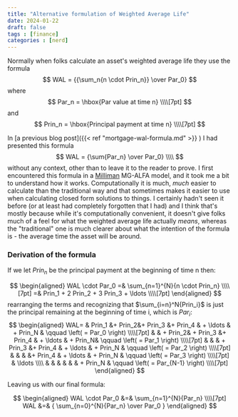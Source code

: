 ```yaml
---
title: "Alternative formulation of Weighted Average Life"
date: 2024-01-22
draft: false
tags : [finance]
categories : [nerd]
---
```

Normally when folks calculate an asset's weighted average life they use the formula
$$
WAL = {{\sum_n{n \cdot Prin_n}} \over Par_0} 
$$
where
$$
Par_n = \hbox{Par value at time n} \\\\[7pt]
$$
and
$$
Prin_n = \hbox{Principal payment at time n} \\\\[7pt]
$$


In [a previous blog post]({{< ref "mortgage-wal-formula.md" >}} ) I had presented this formula 
$$
WAL = {\sum{Par_n} \over Par_0} \\\\
$$
without any context, other than to leave it to the reader to prove. <!--more--> I first encountered this formula in a [Milliman](https://integrate.milliman.com/en/) 
MG-ALFA model, and it took me a bit to understand how it works. Computationally it is much, _much_ easier to calculate than the traditional way and that 
sometimes makes it easier to use when calculating closed form solutions to things. I certainly hadn't seen it before (or at least had completely forgotten 
that I had) and I think that's mostly because while it's computationally convenient, it doesn't give folks much of a feel for what the weighted average life 
actually _means_, whereas the "traditional" one is much clearer about what the intention of the formula is - the average time the asset will be around.

### Derivation of the formula
If we let $Prin_n$ be the principal payment at the beginning of time n then:

$$
\begin{aligned}
WAL \cdot Par_0 =& \sum_{n=1}^{N}{n \cdot Prin_n} \\\\[7pt]
    =& Prin_1 + 2 Prin_2 + 3 Prin_3 + \ldots \\\\[7pt]
\end{aligned}
$$
rearranging the terms and recognizing that $\sum_{i=n}^N{Prin_i}$ is just the principal remaining at the beginning of time i, which is $Par_i$:
$$
\begin{aligned}
WAL= & Prin_1 &+ Prin_2&+ Prin_3 &+ Prin_4 & + \ldots & + Prin_N  & \qquad \left( = Par_0 \right) \\\\[7pt]
    &  & + Prin_2& + Prin_3 &+ Prin_4 & + \ldots & + Prin_N& \qquad \left( = Par_1 \right) \\\\[7pt]
    &  &  & + Prin_3 &+ Prin_4 & + \ldots & + Prin_N & \qquad \left( = Par_2 \right) \\\\[7pt]
    &  &  &   &+ Prin_4 & + \ldots & + Prin_N & \qquad \left( = Par_3 \right) \\\\[7pt]
    & \ldots \\\\
    &  &  &   &  &   & + Prin_N & \qquad \left( = Par_{N-1} \right) \\\\[7pt]
\end{aligned}
$$

Leaving us with our final formula:

$$
\begin{aligned}
WAL \cdot Par_0 &=& \sum_{n=1}^{N}{Par_n} \\\\[7pt]
WAL &=& {  \sum_{n=0}^{N}{Par_n} \over  Par_0  } 
\end{aligned}
$$
